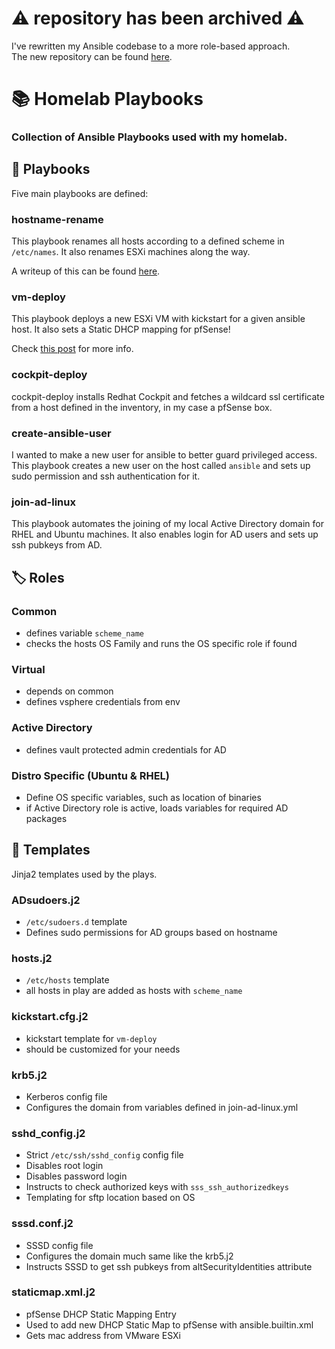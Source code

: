 # ⚠️ repository has been archived ⚠️ 
I've rewritten my Ansible codebase to a more role-based approach.  
The new repository can be found [here](https://github.com/shebpamm/homelab-fresh).

# 📚 Homelab Playbooks
### Collection of Ansible Playbooks used with my homelab.

## 📕 Playbooks
Five main playbooks are defined:
### hostname-rename
This playbook renames all hosts according to a defined scheme in `/etc/names`. It also renames ESXi machines along the way.

A writeup of this can be found [here](https://serverspike.io/applying-a-naming-scheme-to-all-hosts-using-ansible/).

### vm-deploy
This playbook deploys a new ESXi VM with kickstart for a given ansible host.
It also sets a Static DHCP mapping for pfSense!

Check [this post](https://serverspike.io/automating-vm-creation-with-kickstart-and-ansible-without-using-a-pxe-server/) for more info.

### cockpit-deploy
cockpit-deploy installs Redhat Cockpit and fetches a wildcard ssl certificate from a host defined in the inventory, in my case a pfSense box.

### create-ansible-user
I wanted to make a new user for ansible to better guard privileged access. This playbook creates a new user on the host called `ansible` and sets up sudo permission and ssh authentication for it.

### join-ad-linux
This playbook automates the joining of my local Active Directory domain for RHEL and Ubuntu machines. It also enables login for AD users and sets up ssh pubkeys from AD.

## 🏷️ Roles
### Common
- defines variable `scheme_name`
- checks the hosts OS Family and runs the OS specific role if found

### Virtual
- depends on common
- defines vsphere credentials from env

### Active Directory
- defines vault protected admin credentials for AD

### Distro Specific (Ubuntu & RHEL)
- Define OS specific variables, such as location of binaries
- if Active Directory role is active, loads variables for required AD packages

## 📜 Templates
Jinja2 templates used by the plays.

### ADsudoers.j2
- `/etc/sudoers.d` template
- Defines sudo permissions for AD groups based on hostname 

### hosts.j2
- `/etc/hosts` template
- all hosts in play are added as hosts with `scheme_name`

### kickstart.cfg.j2
- kickstart template for `vm-deploy`
- should be customized for your needs

### krb5.j2
- Kerberos config file
- Configures the domain from variables defined in join-ad-linux.yml

### sshd\_config.j2
- Strict `/etc/ssh/sshd_config` config file
- Disables root login
- Disables password login
- Instructs to check authorized keys with `sss_ssh_authorizedkeys`
- Templating for sftp location based on OS

### sssd.conf.j2
- SSSD config file
- Configures the domain much same like the krb5.j2
- Instructs SSSD to get ssh pubkeys from altSecurityIdentities attribute

### staticmap.xml.j2
- pfSense DHCP Static Mapping Entry
- Used to add new DHCP Static Map to pfSense with ansible.builtin.xml
- Gets mac address from VMware ESXi

